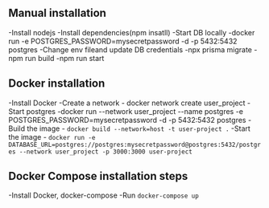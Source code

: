 ## Manual installation
 -Install nodejs
 -Install dependencies(npm insatll)
 -Start DB locally
   -docker run -e POSTGRES_PASSWORD=mysecretpassword -d -p 5432:5432 postgres
 -Change env fileand update DB credentials
 -npx prisma migrate
 -npm run build
 -npm run start

## Docker installation
 -Install Docker
 -Create a network - docker network create user_project
 -Start postgres 
   -docker run --network user_project --name postgres -e POSTGRES_PASSWORD=mysecretpassword -d -p 5432:5432 postgres
 -Build the image - `docker build --network=host -t user-project .`
 -Start the image - `docker run -e DATABASE_URL=postgres://postgres:mysecretpassword@postgres:5432/postgres --network user_project -p 3000:3000 user-project`

## Docker Compose installation steps
 -Install Docker, docker-compose
 -Run `docker-compose up`